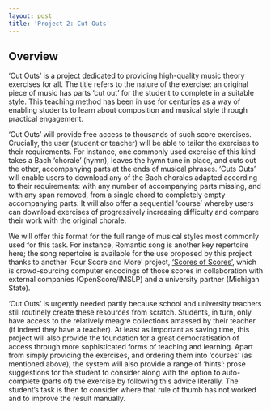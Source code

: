 ```yaml
---
layout: post
title: 'Project 2: Cut Outs'
---
```


## Overview

‘Cut Outs’ is a project dedicated to providing high-quality music theory exercises for all. The title refers to the nature of the exercise: an original piece of music has parts ‘cut out’ for the student to complete in a suitable style. This teaching method has been in use for centuries as a way of enabling students to learn about composition and musical style through practical engagement.

‘Cut Outs’ will provide free access to thousands of such score exercises. Crucially, the user (student or teacher) will be able to tailor the exercises to their requirements. For instance, one commonly used exercise of this kind takes a Bach ‘chorale’ (hymn), leaves the hymn tune in place, and cuts out the other, accompanying parts at the ends of musical phrases. ‘Cuts Outs’ will enable users to download any of the Bach chorales adapted according to their requirements: with any number of accompanying parts missing, and with any span removed, from a single chord to completely empty accompanying parts. It will also offer a sequential ‘course’ whereby users can download exercises of progressively increasing difficulty and compare their work with the original chorale.

We will offer this format for the full range of musical styles most commonly used for this task. For instance, Romantic song is another key repertoire here; the song repertoire is available for the use proposed by this project thanks to another ‘Four Score and More’ project, [‘Scores of Scores’](/scores-of-scores), which is crowd-sourcing computer encodings of those scores in collaboration with external companies (OpenScore/IMSLP) and a university partner (Michigan State).

‘Cut Outs’ is urgently needed partly because school and university teachers still routinely create these resources from scratch. Students, in turn, only have access to the relatively meagre collections amassed by their teacher (if indeed they have a teacher). At least as important as saving time, this project will also provide the foundation for a great democratisation of access through more sophisticated forms of teaching and learning. Apart from simply providing the exercises, and ordering them into ‘courses’ (as mentioned above), the system will also provide a range of ‘hints’: prose suggestions for the student to consider along with the option to auto-complete (parts of) the exercise by following this advice literally. The student’s task is then to consider where that rule of thumb has not worked and to improve the result manually.
